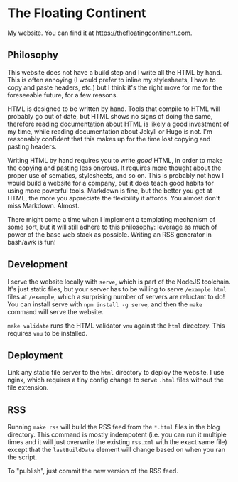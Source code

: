 # The Floating Continent
My website. You can find it at https://thefloatingcontinent.com.

## Philosophy
This website does not have a build step and I write all the HTML by hand.
This is often annoying (I would prefer to inline my stylesheets, I have to copy and paste headers, etc.) but I think it's the right move for me for the foreseeable future, for a few reasons.

HTML is designed to be written by hand.
Tools that compile to HTML will probably go out of date, but HTML shows no signs of doing the same, therefore reading documentation about HTML is likely a good investment of my time, while reading documentation about Jekyll or Hugo is not.
I'm reasonably confident that this makes up for the time lost copying and pasting headers.

Writing HTML by hand requires you to write _good_ HTML, in order to make the copying and pasting less onerous.
It requires more thought about the proper use of sematics, stylesheets, and so on.
This is probably not how I would build a website for a company, but it does teach good habits for using more powerful tools.
Markdown is fine, but the better you get at HTML, the more you appreciate the flexibility it affords.
You almost don't miss Markdown.
Almost.

There might come a time when I implement a templating mechanism of some sort, but it will still adhere to this philosophy: leverage as much of power of the base web stack as possible.
Writing an RSS generator in bash/awk is fun!

## Development
I serve the website locally with `serve`, which is part of the NodeJS toolchain.
It's just static files, but your server has to be willing to serve `/example.html` files at `/example`, which a surprising number of servers are reluctant to do!
You can install serve with `npm install -g serve`, and then the `make` command will serve the website.

`make validate` runs the HTML validator `vnu` against the `html` directory.
This requires `vnu` to be installed.

## Deployment
Link any static file server to the `html` directory to deploy the website.
I use nginx, which requires a tiny config change to serve `.html` files without the file extension.

## RSS
Running `make rss` will build the RSS feed from the `*.html` files in the blog directory.
This command is mostly indempotent (i.e. you can run it multiple times and it will just overwrite the existing `rss.xml` with the exact same file) except that the `lastBuildDate` element will change based on when you ran the script.

To "publish", just commit the new version of the RSS feed.
